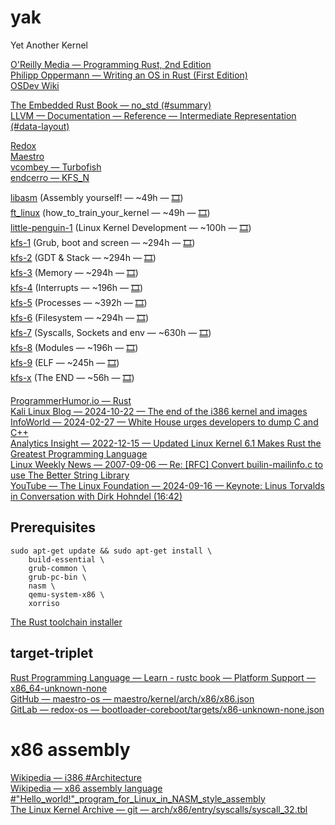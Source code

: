 # yak
Yet Another Kernel  

[O'Reilly Media — Programming Rust, 2nd Edition](https://oreil.ly/programming-rust-2e)  
[Philipp Oppermann — Writing an OS in Rust (First Edition)](https://os.phil-opp.com/edition-1/)  
[OSDev Wiki](https://wiki.osdev.org/Main_Page)  

[The Embedded Rust Book — no\_std (#summary)](https://docs.rust-embedded.org/book/intro/no-std.html#summary)  
[LLVM — Documentation — Reference — Intermediate Representation (#data-layout)](https://llvm.org/docs/LangRef.html#data-layout)  

[Redox](https://gitlab.redox-os.org/redox-os/kernel)  
[Maestro](https://github.com/maestro-os/maestro)  
[vcombey — Turbofish](https://github.com/sclolus/Turbofish)  
[endcerro — KFS_N](https://github.com/endcerro/KFS_N)  

[libasm](https://cdn.intra.42.fr/pdf/pdf/134392/en.subject.pdf) (Assembly yourself! — ~49h — [🎞](https://cdn.intra.42.fr/video/video/213/low_d_2015-02-02_COURS_42_-_Introduction_a_l_asm_1.mp4))  
[ft\_linux](https://cdn.intra.42.fr/pdf/pdf/129297/en.subject.pdf) (how\_to\_train\_your\_kernel — ~49h — [🎞](https://cdn.intra.42.fr/video/video/511/low_d_vidlol1.mp4))  
[little-penguin-1](https://cdn.intra.42.fr/pdf/pdf/62177/en.subject.pdf) (Linux Kernel Development — ~100h — [🎞](https://cdn.intra.42.fr/video/video/514/low_d__projet__little-pinguin-1.mp4))  
[kfs-1](https://cdn.intra.42.fr/pdf/pdf/66157/en.subject.pdf) (Grub, boot and screen — ~294h — [🎞](https://cdn.intra.42.fr/video/video/547/low_d__projet__KFS_1.mp4))  
[kfs-2](https://cdn.intra.42.fr/pdf/pdf/66158/en.subject.pdf) (GDT & Stack — ~294h — [🎞](https://cdn.intra.42.fr/video/video/832/low_d__projet_____KFS_2.mp4))  
[kfs-3](https://cdn.intra.42.fr/pdf/pdf/110689/en.subject.pdf) (Memory — ~294h — [🎞](https://cdn.intra.42.fr/video/video/833/low_d__projet___KFS_3.mp4))  
[kfs-4](https://cdn.intra.42.fr/pdf/pdf/66160/en.subject.pdf) (Interrupts — ~196h — [🎞](https://cdn.intra.42.fr/video/video/902/low_d__projet__KFS_4.mp4))  
[kfs-5](https://cdn.intra.42.fr/pdf/pdf/66161/en.subject.pdf) (Processes — ~392h — [🎞](https://cdn.intra.42.fr/video/video/913/low_d__projet__KFS_5.mp4))  
[kfs-6](https://cdn.intra.42.fr/pdf/pdf/66162/en.subject.pdf) (Filesystem — ~294h — [🎞](https://cdn.intra.42.fr/video/video/919/low_d__projet__KFS_6.mp4))  
[kfs-7](https://cdn.intra.42.fr/pdf/pdf/66163/en.subject.pdf) (Syscalls, Sockets and env — ~630h — [🎞](https://cdn.intra.42.fr/video/video/920/low_d__projet__KFS_7.mp4))  
[kfs-8](https://cdn.intra.42.fr/pdf/pdf/66164/en.subject.pdf) (Modules — ~196h — [🎞](https://cdn.intra.42.fr/video/video/922/low_d__projet__KFS_8.mp4))  
[kfs-9](https://cdn.intra.42.fr/pdf/pdf/66165/en.subject.pdf) (ELF — ~245h — [🎞](https://cdn.intra.42.fr/video/video/923/low_d__projet__KFS_9.mp4))  
[kfs-x](https://cdn.intra.42.fr/pdf/pdf/66166/en.subject.pdf) (The END — ~56h — [🎞](https://cdn.intra.42.fr/video/video/924/low_d__projet__KFS_10.mp4))  

[ProgrammerHumor.io — Rust](https://programmerhumor.io/backend-memes/rust-3/)  
[Kali Linux Blog — 2024-10-22 — The end of the i386 kernel and images](https://www.kali.org/blog/end-of-i386-kernel-and-images/)  
[InfoWorld — 2024-02-27 — White House urges developers to dump C and C++](https://www.infoworld.com/article/3713203/white-house-urges-developers-to-dump-c-and-c.html)  
[Analytics Insight — 2022-12-15 — Updated Linux Kernel 6.1 Makes Rust the Greatest Programming Language](https://www.analyticsinsight.net/latest-news/updated-linux-kernel-6-1-makes-rust-the-greatest-programming-language)  
[Linux Weekly News — 2007-09-06 — Re: [RFC] Convert builin-mailinfo.c to use The Better String Library](https://lwn.net/Articles/249460/)  
[YouTube — The Linux Foundation — 2024-09-16 — Keynote: Linus Torvalds in Conversation with Dirk Hohndel (16:42)](https://youtu.be/OM_8UOPFpqE?t=1002)  

## Prerequisites
```
sudo apt-get update && sudo apt-get install \
	build-essential \
	grub-common \
	grub-pc-bin \
	nasm \
	qemu-system-x86 \
	xorriso
```
[The Rust toolchain installer](https://rustup.rs)  

## target-triplet
[Rust Programming Language — Learn - rustc book — Platform Support — x86_64-unknown-none](https://doc.rust-lang.org/rustc/platform-support/x86_64-unknown-none.html)  
[GitHub — maestro-os — maestro/kernel/arch/x86/x86.json](https://github.com/maestro-os/maestro/blob/master/kernel/arch/x86/x86.json)  
[GitLab — redox-os — bootloader-coreboot/targets/x86-unknown-none.json](https://gitlab.redox-os.org/redox-os/bootloader-coreboot/-/blob/master/targets/x86-unknown-none.json)  

# x86 assembly
[Wikipedia — i386 #Architecture](https://en.wikipedia.org/wiki/I386#Architecture)  
[Wikipedia — x86 assembly language #"Hello_world!"_program_for_Linux_in_NASM_style_assembly](https://en.wikipedia.org/wiki/X86_assembly_language#"Hello_world!"_program_for_Linux_in_NASM_style_assembly)  
[The Linux Kernel Archive — git — arch/x86/entry/syscalls/syscall_32.tbl](https://web.git.kernel.org/pub/scm/linux/kernel/git/torvalds/linux.git/tree/arch/x86/entry/syscalls/syscall_32.tbl)  

